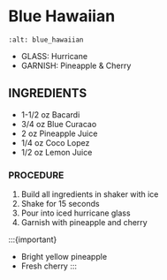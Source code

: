 # Blue Hawaiian

```{image} ../../images/blueHawaiian.jpg
:alt: blue_hawaiian
```

* GLASS: Hurricane
* GARNISH: Pineapple & Cherry

## INGREDIENTS
* 1-1/2 oz  Bacardi
* 3/4 oz    Blue Curacao
* 2 oz      Pineapple Juice
* 1/4 oz    Coco Lopez
* 1/2 oz    Lemon Juice

### PROCEDURE
1. Build all ingredients in shaker with ice
2. Shake for 15 seconds
3. Pour into iced hurricane glass
4. Garnish with pineapple and cherry

:::{important}
* Bright yellow pineapple
* Fresh cherry
:::
